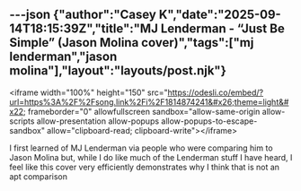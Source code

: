 ---json
{"author":"Casey K","date":"2025-09-14T18:15:39Z","title":"MJ Lenderman - &#x201C;Just Be Simple&#x201D; (Jason Molina cover)","tags":["mj lenderman","jason molina"],"layout":"layouts/post.njk"}
---
&#x3C;iframe width=&#x22;100%&#x22; height=&#x22;150&#x22; src=&#x22;https://odesli.co/embed/?url=https%3A%2F%2Fsong.link%2Fi%2F1814874241&#x26;theme=light&#x22; frameborder=&#x22;0&#x22; allowfullscreen sandbox=&#x22;allow-same-origin allow-scripts allow-presentation allow-popups allow-popups-to-escape-sandbox&#x22; allow=&#x22;clipboard-read; clipboard-write&#x22;&#x3E;&#x3C;/iframe&#x3E;

I first learned of MJ Lenderman via people who were comparing him to Jason Molina but, while I do like much of the Lenderman stuff I have heard, I feel like this cover very efficiently demonstrates why I think that is not an apt comparison 
